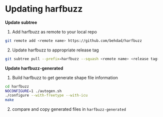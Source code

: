 # Updating harfbuzz

**Update subtree**
1. Add harfbuzz as remote to your local repo
```bash
git remote add <remote name> https://github.com/behdad/harfbuzz
```
2. Update harfbuzz to appropriate release tag
```bash
git subtree pull --prefix=harfbuzz --squash <remote name> <release tag>
```
**Update harfbuzz-generated**
1. Build harfbuzz to get generate shape file information
```bash
cd harfbuzz
NOCONFIGURE=1 ./autogen.sh
./configure --with-freetype --with-icu
make
```
2. compare and copy generated files in `harfbuzz-generated`
```
